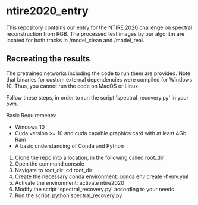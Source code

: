 # ntire2020_entry
This repository contains our entry for the NTIRE 2020 challenge on spectral reconstruction from RGB.
The processed test images by our algoritm are located for both tracks in /model_clean and /model_real.

## Recreating the results
The pretrained networks including the code to run them are provided.
Note that binaries for custom external dependencies were compiled for Windows 10.
Thus, you cannot run the code on MacOS or Linux.

Follow these steps, in order to run the script 'spectral_recovery.py' in your own.

Basic Requirements:
* Windows 10
* Cuda version >= 10 and cuda capable graphics card with at least 4Gb Ram
* A basic understanding of Conda and Python

1. Clone the repo into a location, in the following called root_dir
2. Open the command console
3. Navigate to root_dir: cd root_dir
4. Create the necessary conda environment: conda env create -f env.yml
5. Activate the environment: activate ntire2020
6. Modify the script 'spectral_recovery.py' according to your needs
6. Run the script: python spectral_recovery.py
